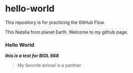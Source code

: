 # hello-world
This repository is for practicing the GitHub Flow.

This Natalia from planet Earth. Welcome to my github page.


### Hello World

***this is a test for BIOL 668***
> My favorite animal is a panther 
